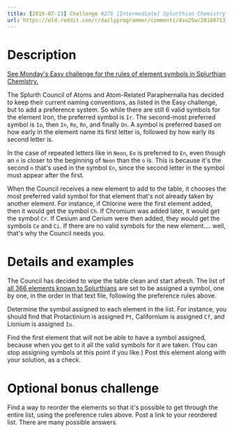 ```yaml
---
title: [2016-07-13] Challenge #275 [Intermediate] Splurthian Chemistry 102
url: https://old.reddit.com/r/dailyprogrammer/comments/4so25w/20160713_challenge_275_intermediate_splurthian/
---
```


# Description

[See Monday's Easy challenge for the rules of element symbols in Splurthian Chemistry.](https://www.reddit.com/r/dailyprogrammer/comments/4savyr/20160711_challenge_275_easy_splurthian_chemistry/)

The Splurth Council of Atoms and Atom-Related Paraphernalia has decided to keep their current naming conventions, as listed in the Easy challenge, but to add a preference system. So while there are still 6 valid symbols for the element Iron, the preferred symbol is `Ir`. The second-most preferred symbol is `Io`, then `In`, `Ro`, `Rn`, and finally `On`. A symbol is preferred based on how early in the element name its first letter is, followed by how early its second letter is.

In the case of repeated letters like in `Neon`, `Eo` is preferred to `En`, even though an `n` is closer to the beginning of `Neon` than the `o` is. This is because it's the second `n` that's used in the symbol `En`, since the second letter in the symbol must appear after the first.

When the Council receives a new element to add to the table, it chooses the most preferred valid symbol for that element that's not already taken by another element. For instance, if Chlorine were the first element added, then it would get the symbol `Ch`. If Chromium was added later, it would get the symbol `Cr`. If Cesium and Cerium were then added, they would get the symbols `Ce` and `Ci`. If there are no valid symbols for the new element.... well, that's why the Council needs you.

# Details and examples

The Council has decided to wipe the table clean and start afresh. The list of [all 366 elements known to Splurthians](http://pastebin.com/raw/uVyHtMRb) are set to be assigned a symbol, one by one, in the order in that text file, following the preference rules above.

Determine the symbol assigned to each element in the list. For instance, you should find that Protactinium is assigned `Pt`, Californium is assigned `Cf`, and Lionium is assigned `Iu`.

Find the first element that will not be able to have a symbol assigned, because when you get to it all the valid symbols for it are taken. (You can stop assigning symbols at this point if you like.) Post this element along with your solution, as a check.

# Optional bonus challenge

Find a way to reorder the elements so that it's possible to get through the entire list, using the preference rules above. Post a link to your reordered list. There are many possible answers.
